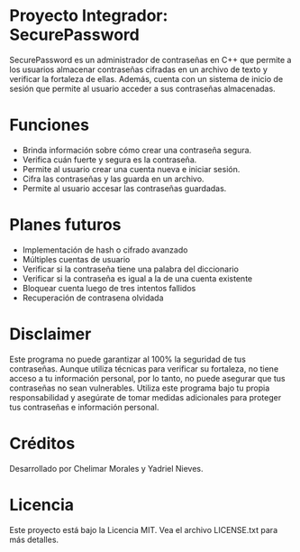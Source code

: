 # Proyecto Integrador: SecurePassword 

SecurePassword es un administrador de contraseñas en C++ que permite a los usuarios almacenar contraseñas cifradas en un archivo de texto y verificar la fortaleza de ellas. Además, cuenta con un sistema de inicio de sesión que permite al usuario acceder a sus contraseñas almacenadas.

# Funciones
- Brinda información sobre cómo crear una contraseña segura.
- Verifica cuán fuerte y segura es la contraseña. 
- Permite al usuario crear una cuenta nueva e iniciar sesión.
- Cifra las contraseñas y las guarda en un archivo.
- Permite al usuario accesar las contraseñas guardadas. 

# Planes futuros
- Implementación de hash o cifrado avanzado
- Múltiples cuentas de usuario
- Verificar si la contraseña tiene una palabra del diccionario
- Verificar si la contraseña es igual a la de una cuenta existente
- Bloquear cuenta luego de tres intentos fallidos 
- Recuperación de contrasena olvidada

# Disclaimer
Este programa no puede garantizar al 100% la seguridad de tus contraseñas. Aunque utiliza técnicas para verificar su fortaleza, no tiene acceso a tu información personal, por lo tanto, no puede asegurar que tus contraseñas no sean vulnerables. Utiliza este programa bajo tu propia responsabilidad y asegúrate de tomar medidas adicionales para proteger tus contraseñas e información personal.

# Créditos
Desarrollado por Chelimar Morales y Yadriel Nieves.

# Licencia
Este proyecto está bajo la Licencia MIT. Vea el archivo LICENSE.txt para más detalles.


